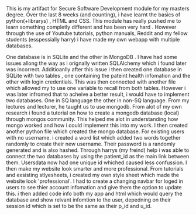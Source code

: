 This is my artifact for Secure Software Development module for my masters degree. Over the last 8 weeks (and counting), i have learnt the basics of python(+librarys) , HTML and
CSS. This module has really pushed me to learn something completly different and has been very hard . However through the use of Youtube tutorials, python manuals, Reddit and my fellow students
(esspessially harry) i have made my own webapp with multiple databases. 

One database is in SQLite and the other in MongoDB . I have had some issues allong the way as i orignally written SQLAlchemy which i found later was incorrect. Additioanlly after this issue i then
created one database in SQLite with two tables , one containing the pateint health infomation and the other with login credentials. This was then connected with another file which allowed my to 
use one variable to recall from both tables. However i was later infromed that to acheive a better result, i would have to implement two databases. One in SQ language the other in non-SQ language.
From my lectures and lecturer, he taught us to use mongodb. From alot of my own research i found a tutorial on how to create a mongodb database (local) through mongos community. This helped me alot 
in understanding how mongo worked and how i could implement this into my work. I then created another python file which created the mongo database. For existing users with no username. i created 
a word list which added two words together randomly to create their new username. Their password is a randomly generated and is also hashed. Through harrys (my freind) help i was able to connect the
two databases by using the patient_id as the main link between them. Usersdata now had one unique id whiched caused less confussion. I then make my website look smarter and more professional. From 
tutorials and exsisting stlyesheets, i created my own style sheet which made the website look 'professional'. I had to create a changing navbar for loged in users to see thier account infomation 
and give them the option to update this. i then added code info both my app and html which would query the database and show relvant infomtion to the user, depedning on their session id which 
is set to be the same as their p_id and u_id. 
